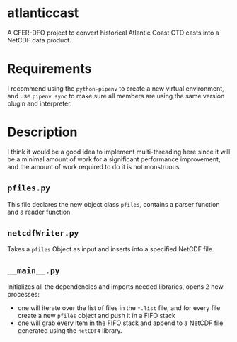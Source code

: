 # atlanticcast
A CFER-DFO project to convert historical Atlantic Coast CTD casts into a NetCDF data product.


# Requirements
I recommend using the `python-pipenv` to create a new virtual environment, and use `pipenv sync` to make sure all members are using the same version plugin and interpreter.

# Description
I think it would be a good idea to implement multi-threading here since it will be a minimal amount of work for a significant performance improvement, and the amount of work required to do it is not monstruous. 


## `pfiles.py`
This file declares the new object class `pfiles`, contains a parser function and a reader function.

## `netcdfWriter.py`
Takes a `pfiles` Object as input and inserts into a specified NetCDF file.

## `__main__.py`
Initializes all the dependencies and imports needed libraries,  opens 2 new processes: 
- one will iterate over the list of files in the `*.list` file, and for every file create a new `pfiles` object and push it in a FIFO stack
- one will grab every item in the FIFO stack and append to a NetCDF file generated using the `netCDF4` library.